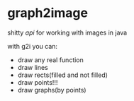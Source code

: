 # graph2image

shitty *api* for working with images in java

with g2i you can:
 - draw any real function
 - draw lines
 - draw rects(filled and not filled)
 - draw points!!!
 - draw graphs(by points)